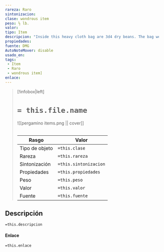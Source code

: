 ```yaml
---
rareza: Raro
sintonizacion: 
clase: wondrous item
peso: ½ lb.
valor: 
tipo: Item
descripcion: "Inside this heavy cloth bag are 3d4 dry beans. The bag weighs ½ pound plus ¼ pound for each bean it contains.If you dump the bag&#x27;s contents out on the ground, they explode in a 10-foot radius, extending from the beans. Each creature in the area, including you, must make a DC 15 Dexterity saving throw, taking 5d4 fire damage on a failed save, or half as much damage on a successful one. The fire ignites flammable objects in the area that aren&#x27;t being worn or carried.If you remove a bean from the bag, plant it in dirt or sand, and then water it, the bean produces an effect 1 minute later from the ground where it was planted. The DM can choose an effect from the following table, determine it randomly, or create an effect.d100Effect015d4 toadstools sprout. If a creature eats a toadstool, roll any die. On an odd roll, the eater must succeed on a DC 15 Constitution saving throw or take 5d6 poison damage and become poisoned for 1 hour. On an even roll, the eater gains 5d6 temporary hit points for 1 hour.02-10A geyser erupts and spouts water, beer, berry juice, tea, vinegar, wine, or oil (DM&#x27;s choice) 30 feet into the air for 1d12 rounds.11-20A treant sprouts. There&#x27;s a 50 percent chance that the treant is chaotic evil and attacks.21-30An animate, immobile stone statue in your likeness rises. It makes verbal threats against you. If you leave it and others come near, it describes you as the most heinous of villains and directs the newcomers to find and attack you. If you are on the same plane of existence as the statue, it knows where you are. The statue becomes inanimate after 24 hours.31-40A campfire with blue flames springs forth and burns for 24 hours (or until it is extinguished).41-501d6 + 6 shriekers sprout.51-601d4 + 8 bright pink toads crawl forth. Whenever a toad is touched, it transforms into a Large or smaller monster of the DM&#x27;s choice. The monster remains for 1 minute, then disappears in a puff of bright pink smoke.61-70A hungry bulette burrows up and attacks.71-80A fruit tree grows. It has 1d10 + 20 fruit, 1d8 of which act as randomly determined magic potions, while one acts as an ingested poison of the DM&#x27;s choice. The tree vanishes after 1 hour. Picked fruit remains, retaining any magic for 30 days.81-90A nest of 1d4 + 3 eggs springs up. Any creature that eats an egg must make a DC 20 Constitution saving throw. On a successful save, a creature permanently increases its lowest ability score by 1, randomly choosing among equally low scores. On a failed save, the creature takes 10d6 force damage from an internal magical explosion.91-99A pyramid with a 60-foot-square base bursts upward. Inside is a sarcophagus containing a mummy lord. The pyramid is treated as the mummy lord&#x27;s lair, and its sarcophagus contains treasure of the DM&#x27;s choice.00A giant beanstalk sprouts, growing to a height of the DM&#x27;s choice. The top leads where the DM chooses, such as to a great view, a cloud giant&#x27;s castle, or a different plane of existence."
propiedades: 
fuente: DMG
AutoNoteMover: disable
usado_en:  
tags: 
 - Item
 - Raro
 - wondrous item]
enlace: 
---
```


> [!infobox|left]
>  # `= this.file.name`
> ![[pergamino items.png || cover]]
> ######   
> |Rasgo | Valor |
> | --- | --- |
> | Tipo de objeto| `=this.clase`|
>  | Rareza| `=this.rareza`|
> | Sintonización | `=this.sintonizacion` |
> | Propiedades | `=this.propiedades` |
>  | Peso | `=this.peso` |
> | Valor | `=this.valor` |
> | Fuente | `=this.fuente` |


## Descripción
`=this.descripcion`

#### Enlace
`=this.enlace`